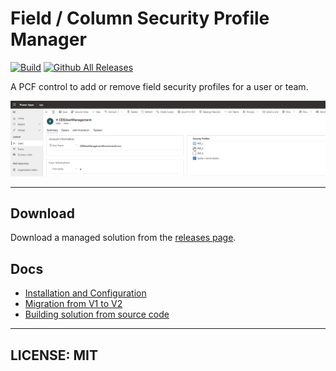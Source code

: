 # Field / Column Security Profile Manager

[![Build](https://github.com/cathalnoonan/d365-pcf-securityprofilemanager/actions/workflows/build.yml/badge.svg)](https://github.com/cathalnoonan/d365-pcf-securityprofilemanager/actions/workflows/build.yml)
[![Github All Releases](https://img.shields.io/github/downloads/cathalnoonan/d365-pcf-securityprofilemanager/total.svg)]()

A PCF control to add or remove field security profiles for a user or team.

![Demo](./docs/res/securityprofilemanager.gif)

---

## Download
Download a managed solution from the [releases page](https://github.com/cathalnoonan/d365-pcf-securityprofilemanager/releases).

## Docs
- [Installation and Configuration](docs/installation-and-configuration.md)
- [Migration from V1 to V2](docs/migration-v1-v2.md)
- [Building solution from source code](docs/building-solution-from-source-code.md)

---

## LICENSE: MIT
